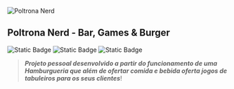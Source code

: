 ![Poltrona Nerd](https://github.com/TCriGa/poltrona_nerd/assets/90049866/097e49d1-b086-4b12-9ca2-deb0efe3ad1c)

## Poltrona Nerd - Bar, Games & Burger
![Static Badge](https://img.shields.io/badge/kotlin-kotlin?style=flat-square&logo=Kotlin&label=Kotlin&labelColor=%23ffffff&color=%23993399)
![Static Badge](https://img.shields.io/badge/JPA-JPA?style=flat-square&logo=Kotlin&label=SpringData&labelColor=%23ffffff&color=%239900cc)
![Static Badge](https://img.shields.io/badge/Kotlin-POO?style=flat-square&logo=Kotlin&label=Poo&labelColor=%23ffffff&color=%23cc3399)


> ***Projeto pessoal desenvolvido a partir do funcionamento de uma Hamburgueria que além de ofertar comida e bebida oferta jogos de tabuleiros para os seus clientes***!
